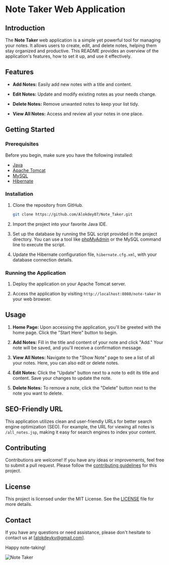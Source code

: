 # Note Taker Web Application

## Introduction

The **Note Taker** web application is a simple yet powerful tool for managing your notes. It allows users to create, edit, and delete notes, helping them stay organized and productive. This README provides an overview of the application's features, how to set it up, and use it effectively.

## Features

- **Add Notes:** Easily add new notes with a title and content.

- **Edit Notes:** Update and modify existing notes as your needs change.

- **Delete Notes:** Remove unwanted notes to keep your list tidy.

- **View All Notes:** Access and review all your notes in one place.

## Getting Started

### Prerequisites

Before you begin, make sure you have the following installed:

- [Java](https://www.java.com/en/download/)
- [Apache Tomcat](http://tomcat.apache.org/)
- [MySQL](https://dev.mysql.com/downloads/)
- [Hibernate](https://hibernate.org/)

### Installation

1. Clone the repository from GitHub.

   ```bash
   git clone https://github.com/Alokdey07/Note_Taker.git
   ```

2. Import the project into your favorite Java IDE.

3. Set up the database by running the SQL script provided in the project directory. You can use a tool like [phpMyAdmin](https://www.phpmyadmin.net/) or the MySQL command line to execute the script.

4. Update the Hibernate configuration file, `hibernate.cfg.xml`, with your database connection details.

### Running the Application

1. Deploy the application on your Apache Tomcat server.

2. Access the application by visiting `http://localhost:8080/note-taker` in your web browser.

## Usage

1. **Home Page:** Upon accessing the application, you'll be greeted with the home page. Click the "Start Here" button to begin.

2. **Add Notes:** Fill in the title and content of your note and click "Add." Your note will be saved, and you'll receive a confirmation message.

3. **View All Notes:** Navigate to the "Show Note" page to see a list of all your notes. Here, you can also edit or delete notes.

4. **Edit Notes:** Click the "Update" button next to a note to edit its title and content. Save your changes to update the note.

5. **Delete Notes:** To remove a note, click the "Delete" button next to the note you want to delete.

## SEO-Friendly URL

This application utilizes clean and user-friendly URLs for better search engine optimization (SEO). For example, the URL for viewing all notes is `/all_notes.jsp`, making it easy for search engines to index your content.

## Contributing

Contributions are welcome! If you have any ideas or improvements, feel free to submit a pull request. Please follow the [contributing guidelines](CONTRIBUTING.md) for this project.

## License

This project is licensed under the MIT License. See the [LICENSE](LICENSE) file for more details.

## Contact

If you have any questions or need assistance, please don't hesitate to contact us at [alokdeykv@gmail.com].

Happy note-taking!

![Note Taker]([img/note.png](https://www.google.com/search?q=note+taker+app+logo&tbm=isch&ved=2ahUKEwjuwLCbzJ-CAxUXS2wGHUhhAScQ2-cCegQIABAA&oq=note+taker+app+logo&gs_lcp=CgNpbWcQAzoECCMQJzoGCAAQCBAeOgkIABAYEIAEEAo6BwgAEBgQgAQ6BAgAEB5Q3gZY5BBgvhNoAHAAeACAAX6IAdwEkgEDNC4ymAEAoAEBqgELZ3dzLXdpei1pbWfAAQE&sclient=img&ei=K5ZAZa7_KZeWseMPyMKFuAI&bih=695&biw=1536&rlz=1C1JJTC_enIN1054IN1054#imgrc=WtXczTivh2E41M)https://www.google.com/search?q=note+taker+app+logo&tbm=isch&ved=2ahUKEwjuwLCbzJ-CAxUXS2wGHUhhAScQ2-cCegQIABAA&oq=note+taker+app+logo&gs_lcp=CgNpbWcQAzoECCMQJzoGCAAQCBAeOgkIABAYEIAEEAo6BwgAEBgQgAQ6BAgAEB5Q3gZY5BBgvhNoAHAAeACAAX6IAdwEkgEDNC4ymAEAoAEBqgELZ3dzLXdpei1pbWfAAQE&sclient=img&ei=K5ZAZa7_KZeWseMPyMKFuAI&bih=695&biw=1536&rlz=1C1JJTC_enIN1054IN1054#imgrc=WtXczTivh2E41M)


